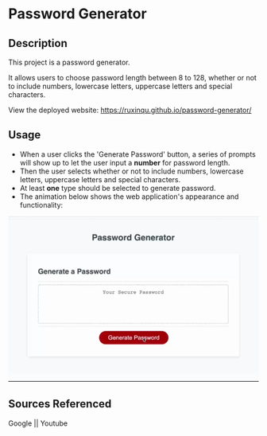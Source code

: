# Password Generator

## Description

This project is a password generator. 

It allows users to choose password length between 8 to 128, whether or not to include numbers, lowercase letters, uppercase letters and special characters. 

View the deployed website: https://ruxinqu.github.io/password-generator/


## Usage

* When a user clicks the 'Generate Password' button, a series of prompts will show up to let the user input a **number** for password length. 
* Then the user selects whether or not to include numbers, lowercase letters, uppercase letters and special characters.
* At least **one** type should be selected to generate password. 
* The animation below shows the web application's appearance and functionality:

![demovideo](./assets/demovideo.gif)



## Sources Referenced
Google || Youtube 





